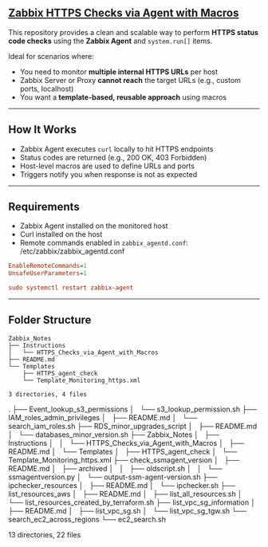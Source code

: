 ##  [Zabbix HTTPS Checks via Agent with Macros](Examples/HTTPS_Checks_via_Agent_with_Macros)

This repository provides a clean and scalable way to perform **HTTPS status code checks** using the **Zabbix Agent** and `system.run[]` items.

Ideal for scenarios where:
- You need to monitor **multiple internal HTTPS URLs** per host
- Zabbix Server or Proxy **cannot reach** the target URLs (e.g., custom ports, localhost)
- You want a **template-based, reusable approach** using macros

---



## How It Works

- Zabbix Agent executes `curl` locally to hit HTTPS endpoints
- Status codes are returned (e.g., 200 OK, 403 Forbidden)
- Host-level macros are used to define URLs and ports
- Triggers notify you when response is not as expected

---

##  Requirements

- Zabbix Agent installed on the monitored host
- Curl installed on the host
- Remote commands enabled in `zabbix_agentd.conf`: /etc/zabbix/zabbix_agentd.conf

```ini
EnableRemoteCommands=1
UnsafeUserParameters=1

sudo systemctl restart zabbix-agent
```

---

## Folder Structure

<!-- TREE_START -->
```
Zabbix_Notes
├── Instructions
│   └── HTTPS_Checks_via_Agent_with_Macros
├── README.md
└── Templates
    ├── HTTPS_agent_check
    └── Template_Monitoring_https.xml

3 directories, 4 files
```
.
├── Event_lookup_s3_permissions
│   └── s3_lookup_permission.sh
├── IAM_roles_admin_privileges
│   ├── README.md
│   └── search_iam_roles.sh
├── RDS_minor_upgrades_script
│   ├── README.md
│   └── databases_minor_version.sh
├── Zabbix_Notes
│   ├── Instructions
│   │   └── HTTPS_Checks_via_Agent_with_Macros
│   ├── README.md
│   └── Templates
│       ├── HTTPS_agent_check
│       └── Template_Monitoring_https.xml
├── check_ssmagent_version
│   ├── README.md
│   ├── archived
│   │   ├── oldscript.sh
│   │   └── ssmagentversion.py
│   └── output-ssm-agent-version.sh
├── ipchecker_resources
│   ├── README.md
│   └── ipchecker.sh
├── list_resources_aws
│   ├── README.md
│   ├── list_all_resources.sh
│   └── list_resources_created_by_terraform.sh
├── list_vpc_sg_information
│   ├── README.md
│   ├── list_vpc_sg.sh
│   └── list_vpc_sg_tgw.sh
└── search_ec2_across_regions
    └── ec2_search.sh

13 directories, 22 files
```
